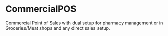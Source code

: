 # CommercialPOS
Commercial Point of Sales with dual setup for pharmacy management or in Groceries/Meat shops and any direct sales setup.
